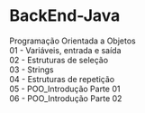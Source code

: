 # BackEnd-Java<br>
Programação Orientada a Objetos<br>
01 - Variáveis, entrada e saída<br>
02 - Estruturas de seleção<br>
03 - Strings<br>
04 - Estruturas de repetição<br>
05 - POO_Introdução Parte 01<br>
06 - POO_Introdução Parte 02<br>

